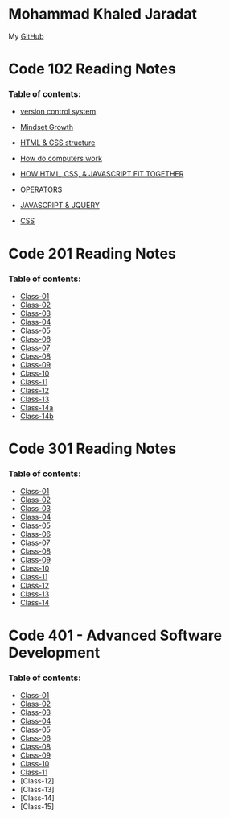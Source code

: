 # **Mohammad Khaled Jaradat**
My [GitHub](https://github.com/muhmadJaradat) 

# Code 102 Reading Notes

### Table of contents:
* [version control system](https://muhmadjaradat.github.io/Reading-note/Version_control_system)

* [Mindset Growth](https://muhmadjaradat.github.io/Reading-note/Growth_%20mindset)

* [HTML & CSS structure](https://muhmadjaradat.github.io/Reading-note/Read03)
* [How do computers work](https://muhmadjaradat.github.io/Reading-note/Read04b)
* [HOW HTML, CSS, & JAVASCRIPT FIT TOGETHER](https://muhmadjaradat.github.io/Reading-note/Read4c)
* [OPERATORS](https://muhmadjaradat.github.io/Reading-note/Read05)
* [JAVASCRIPT & JQUERY](https://muhmadjaradat.github.io/Reading-note/Reading04)
* [CSS](https://muhmadjaradat.github.io/Reading-note/read06b)

# Code 201 Reading Notes

### Table of contents:
* [Class-01](https://muhmadjaradat.github.io/Reading-note/Code201/Read01)
* [Class-02](https://muhmadjaradat.github.io/Reading-note/Code201/Read02)
* [Class-03](https://muhmadjaradat.github.io/Reading-note/Code201/Read03)
* [Class-04](https://muhmadjaradat.github.io/Reading-note/Code201/Read04)
* [Class-05](https://muhmadjaradat.github.io/Reading-note/Code201/Read05)
* [Class-06](https://muhmadjaradat.github.io/Reading-note/Code201/Read06)
* [Class-07](https://muhmadjaradat.github.io/Reading-note/Code201/Read07)
* [Class-08](https://muhmadjaradat.github.io/Reading-note/Code201/Read08)
* [Class-09](https://muhmadjaradat.github.io/Reading-note/Code201/Read09)
* [Class-10](https://muhmadjaradat.github.io/Reading-note/Code201/Read10)
* [Class-11](https://muhmadjaradat.github.io/Reading-note/Code201/Read11)
* [Class-12](https://muhmadjaradat.github.io/Reading-note/Code201/Read12)
* [Class-13](https://muhmadjaradat.github.io/Reading-note/Code201/Read13)
* [Class-14a](https://muhmadjaradat.github.io/Reading-note/Code201/Read14a)
* [Class-14b](https://muhmadjaradat.github.io/Reading-note/Code201/Read14b)

# Code 301 Reading Notes

### Table of contents:

* [Class-01](https://muhmadjaradat.github.io/Reading-note/Code301/Read01)
* [Class-02](https://muhmadjaradat.github.io/Reading-note/Code301/Read02)
* [Class-03](https://muhmadjaradat.github.io/Reading-note/Code301/Read03)
* [Class-04](https://muhmadjaradat.github.io/Reading-note/Code301/Read04)
* [Class-05](https://muhmadjaradat.github.io/Reading-note/Code301/Read05)
* [Class-06](https://muhmadjaradat.github.io/Reading-note/Code301/Read06)
* [Class-07](https://muhmadjaradat.github.io/Reading-note/Code301/Read07)
* [Class-08](https://muhmadjaradat.github.io/Reading-note/Code301/Read08)
* [Class-09](https://muhmadjaradat.github.io/Reading-note/Code301/Read09)
* [Class-10](https://muhmadjaradat.github.io/Reading-note/Code301/Read10)
* [Class-11](https://muhmadjaradat.github.io/Reading-note/Code301/Read11)
* [Class-12](https://muhmadjaradat.github.io/Reading-note/Code301/Read12)
* [Class-13](https://muhmadjaradat.github.io/Reading-note/Code301/Read13)
* [Class-14](https://muhmadjaradat.github.io/Reading-note/Code301/Read14)

# Code 401 - Advanced Software Development

### Table of contents:

* [Class-01](https://muhmadjaradat.github.io/Reading-note/Code401/Read01)
* [Class-02](https://muhmadjaradat.github.io/Reading-note/Code401/Read02)
* [Class-03](https://muhmadjaradat.github.io/Reading-note/Code401/Read03)
* [Class-04](https://muhmadjaradat.github.io/Reading-note/Code401/Read04)
* [Class-05](https://muhmadjaradat.github.io/Reading-note/Code401/Read05)
* [Class-06](https://muhmadjaradat.github.io/Reading-note/Code401/Read06)
* [Class-08](https://muhmadjaradat.github.io/Reading-note/Code401/Read08)
* [Class-09](https://muhmadjaradat.github.io/Reading-note/Code401/Read09)
* [Class-10](https://muhmadjaradat.github.io/Reading-note/Code401/Read10)
* [Class-11](https://muhmadjaradat.github.io/Reading-note/Code401/Read11)
* [Class-12]
* [Class-13]
* [Class-14]
* [Class-15]
